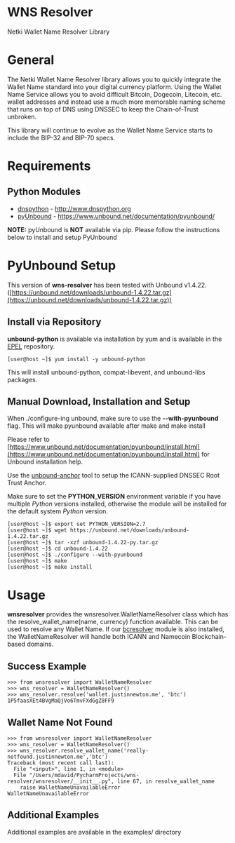 # WNS Resolver

Netki Wallet Name Resolver Library

# General

The Netki Wallet Name Resolver library allows you to quickly integrate the Wallet Name standard into your digital
currency platform. Using the Wallet Name Service allows you to avoid difficult Bitcoin, Dogecoin, Litecoin, etc. wallet addresses
and instead use a much more memorable naming scheme that runs on top of DNS using DNSSEC to keep the Chain-of-Trust unbroken.

This library will continue to evolve as the Wallet Name Service starts to include the BIP-32 and BIP-70 specs.

# Requirements

## Python Modules
- [dnspython](http://www.dnspython.org) - http://www.dnspython.org
- [pyUnbound](https://www.unbound.net/documentation/pyunbound/) - https://www.unbound.net/documentation/pyunbound/

**NOTE:** pyUnbound is **NOT** available via pip. Please follow the instructions below to install and setup PyUnbound

# PyUnbound Setup
This version of **wns-resolver** has been tested with Unbound v1.4.22. ([https://unbound.net/downloads/unbound-1.4.22.tar.gz](https://unbound.net/downloads/unbound-1.4.22.tar.gz))

## Install via Repository

**unbound-python** is available via installation by yum and is available in the [EPEL](https://fedoraproject.org/wiki/EPEL) repository.

    [user@host ~]$ yum install -y unbound-python
    
This will install unbound-python, compat-libevent, and unbound-libs packages.

## Manual Download, Installation and Setup 

When ./configure-ing unbound, make sure to use the **--with-pyunbound** flag. This will make pyunbound available after make and make install

Please refer to [https://www.unbound.net/documentation/pyunbound/install.html](https://www.unbound.net/documentation/pyunbound/install.html) for Unbound installation help.

Use the [unbound-anchor](https://www.unbound.net/documentation/unbound-anchor.html) tool to setup the ICANN-supplied DNSSEC Root Trust Anchor.

Make sure to set the **PYTHON_VERSION** environment variable if you have multiple *Python* versions installed, otherwise
the module will be installed for the default system *Python* version.

    [user@host ~]$ export set PYTHON_VERSION=2.7
    [user@host ~]$ wget https://unbound.net/downloads/unbound-1.4.22.tar.gz
    [user@host ~]$ tar -xzf unbound-1.4.22-py.tar.gz
    [user@host ~]$ cd unbound-1.4.22
    [user@host ~]$ ./configure --with-pyunbound
    [user@host ~]$ make
    [user@host ~]$ make install

# Usage

**wnsresolver** provides the wnsresolver.WalletNameResolver class which has the resolve_wallet_name(name, currency) function available. 
This can be used to resolve any Wallet Name. If our [bcresolver](https://github.com/netkicorp/blockchain-resolver) module is also installed, the WalletNameResolver will handle
both ICANN and Namecoin Blockchain-based domains.

## Success Example

    >>> from wnsresolver import WalletNameResolver
    >>> wns_resolver = WalletNameResolver()
    >>> wns_resolver.resolve('wallet.justinnewton.me', 'btc')
    1P5faasXEt4BVgMaQjVo6TmvFXdGgZ8FF9

## Wallet Name Not Found

    >>> from wnsresolver import WalletNameResolver
    >>> wns_resolver = WalletNameResolver()
    >>> wns_resolver.resolve_wallet_name('really-notfound.justinnewton.me','btc')
    Traceback (most recent call last):
      File "<input>", line 1, in <module>
      File "/Users/mdavid/PycharmProjects/wns-resolver/wnsresolver/__init__.py", line 67, in resolve_wallet_name
        raise WalletNameUnavailableError
    WalletNameUnavailableError
    
## Additional Examples

Additional examples are available in the examples/ directory


